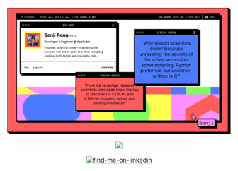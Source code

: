 ![My Card](https://raw.githubusercontent.com/benjipeng/assets/main/ac/site/card.svg)

<div align="center">

<img src="https://github.com/benjipeng/benjipeng/actions/workflows/release_master_tags.yml/badge.svg">

</div>



<div align="center">
  
[![find-me-on-linkedin](https://img.shields.io/badge/LinkedIn-0077B5?style=flat-square&logo=linkedin&logoColor=white)](https://www.linkedin.com/in/benjiph)
</div>
